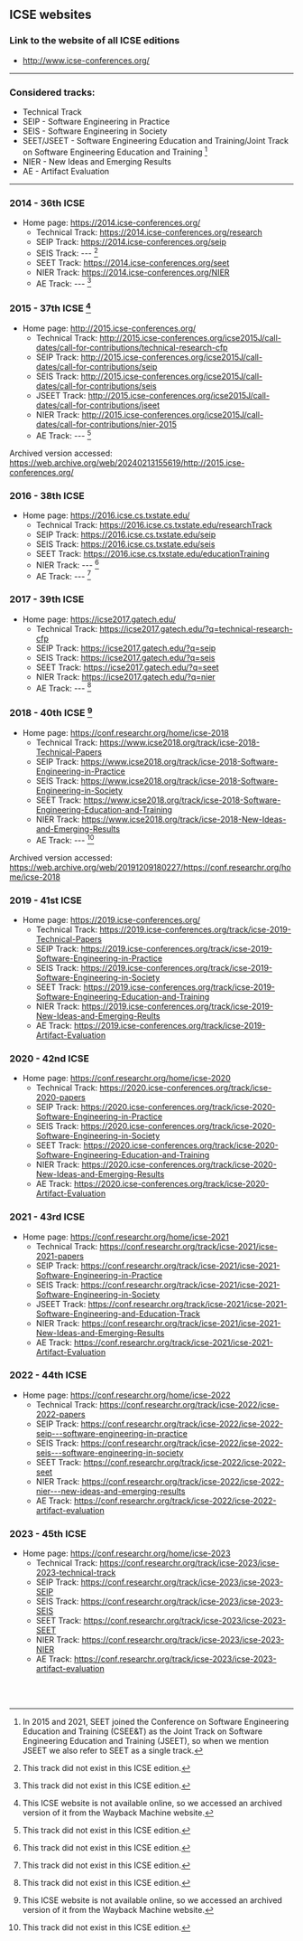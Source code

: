 ## ICSE websites

### Link to the website of all ICSE editions
- http://www.icse-conferences.org/

---

### Considered tracks:
- Technical Track
- SEIP - Software Engineering in Practice
- SEIS - Software Engineering in Society
- SEET/JSEET - Software Engineering Education and Training/Joint Track on Software Engineering Education and Training [^1]
- NIER - New Ideas and Emerging Results
- AE - Artifact Evaluation

---

### 2014 - 36th ICSE
- Home page: 	https://2014.icse-conferences.org/
    - Technical Track: 	https://2014.icse-conferences.org/research
    - SEIP Track: 	https://2014.icse-conferences.org/seip
    - SEIS Track: 	---	[^2]
    - SEET Track: 	https://2014.icse-conferences.org/seet
    - NIER Track: 	https://2014.icse-conferences.org/NIER
    - AE Track: ---	[^2]

### 2015 - 37th ICSE [^3]
- Home page: 	http://2015.icse-conferences.org/
    - Technical Track: 	http://2015.icse-conferences.org/icse2015J/call-dates/call-for-contributions/technical-research-cfp
    - SEIP Track: 	http://2015.icse-conferences.org/icse2015J/call-dates/call-for-contributions/seip
    - SEIS Track: 	http://2015.icse-conferences.org/icse2015J/call-dates/call-for-contributions/seis
    - JSEET Track: 	http://2015.icse-conferences.org/icse2015J/call-dates/call-for-contributions/jseet
    - NIER Track: 	http://2015.icse-conferences.org/icse2015J/call-dates/call-for-contributions/nier-2015
    - AE Track: 	--- [^2]

Archived version accessed: https://web.archive.org/web/20240213155619/http://2015.icse-conferences.org/

### 2016 - 38th ICSE
- Home page: 	https://2016.icse.cs.txstate.edu/
    - Technical Track: 	https://2016.icse.cs.txstate.edu/researchTrack
    - SEIP Track: 	https://2016.icse.cs.txstate.edu/seip
    - SEIS Track: 	https://2016.icse.cs.txstate.edu/seis
    - SEET Track: 	https://2016.icse.cs.txstate.edu/educationTraining
    - NIER Track: 	--- [^2]
    - AE Track: 	--- [^2]

### 2017 - 39th ICSE
- Home page: 	https://icse2017.gatech.edu/
    - Technical Track: 	https://icse2017.gatech.edu/?q=technical-research-cfp
    - SEIP Track: 	https://icse2017.gatech.edu/?q=seip
    - SEIS Track: 	https://icse2017.gatech.edu/?q=seis
    - SEET Track: 	https://icse2017.gatech.edu/?q=seet
    - NIER Track: 	https://icse2017.gatech.edu/?q=nier
    - AE Track: 	--- [^2]
 
### 2018 - 40th ICSE [^3]
- Home page: 	https://conf.researchr.org/home/icse-2018
    - Technical Track: 	https://www.icse2018.org/track/icse-2018-Technical-Papers
    - SEIP Track: 	https://www.icse2018.org/track/icse-2018-Software-Engineering-in-Practice
    - SEIS Track: 	https://www.icse2018.org/track/icse-2018-Software-Engineering-in-Society
    - SEET Track: 	https://www.icse2018.org/track/icse-2018-Software-Engineering-Education-and-Training
    - NIER Track: 	https://www.icse2018.org/track/icse-2018-New-Ideas-and-Emerging-Results
    - AE Track: 	--- [^2]

Archived version accessed: https://web.archive.org/web/20191209180227/https://conf.researchr.org/home/icse-2018

### 2019 - 41st ICSE
- Home page: 	https://2019.icse-conferences.org/
    - Technical Track: 	https://2019.icse-conferences.org/track/icse-2019-Technical-Papers
    - SEIP Track: 	https://2019.icse-conferences.org/track/icse-2019-Software-Engineering-in-Practice
    - SEIS Track: 	https://2019.icse-conferences.org/track/icse-2019-Software-Engineering-in-Society
    - SEET Track: 	https://2019.icse-conferences.org/track/icse-2019-Software-Engineering-Education-and-Training
    - NIER Track: 	https://2019.icse-conferences.org/track/icse-2019-New-Ideas-and-Emerging-Reults
    - AE Track: 	https://2019.icse-conferences.org/track/icse-2019-Artifact-Evaluation

### 2020 - 42nd ICSE
- Home page: 	https://conf.researchr.org/home/icse-2020
    - Technical Track: 	https://2020.icse-conferences.org/track/icse-2020-papers
    - SEIP Track: 	https://2020.icse-conferences.org/track/icse-2020-Software-Engineering-in-Practice
    - SEIS Track: 	https://2020.icse-conferences.org/track/icse-2020-Software-Engineering-in-Society
    - SEET Track: 	https://2020.icse-conferences.org/track/icse-2020-Software-Engineering-Education-and-Training
    - NIER Track: 	https://2020.icse-conferences.org/track/icse-2020-New-Ideas-and-Emerging-Results
    - AE Track: 	https://2020.icse-conferences.org/track/icse-2020-Artifact-Evaluation

### 2021 - 43rd ICSE
- Home page: 	https://conf.researchr.org/home/icse-2021
    - Technical Track: 	https://conf.researchr.org/track/icse-2021/icse-2021-papers
    - SEIP Track: 	https://conf.researchr.org/track/icse-2021/icse-2021-Software-Engineering-in-Practice
    - SEIS Track: 	https://conf.researchr.org/track/icse-2021/icse-2021-Software-Engineering-in-Society
    - JSEET Track: 	https://conf.researchr.org/track/icse-2021/icse-2021-Software-Engineering-and-Education-Track
    - NIER Track: 	https://conf.researchr.org/track/icse-2021/icse-2021-New-Ideas-and-Emerging-Results
    - AE Track: 	https://conf.researchr.org/track/icse-2021/icse-2021-Artifact-Evaluation

### 2022 - 44th ICSE
- Home page: 	https://conf.researchr.org/home/icse-2022
    - Technical Track: 	https://conf.researchr.org/track/icse-2022/icse-2022-papers
    - SEIP Track: 	https://conf.researchr.org/track/icse-2022/icse-2022-seip---software-engineering-in-practice
    - SEIS Track: 	https://conf.researchr.org/track/icse-2022/icse-2022-seis---software-engineering-in-society
    - SEET Track: 	https://conf.researchr.org/track/icse-2022/icse-2022-seet
    - NIER Track: 	https://conf.researchr.org/track/icse-2022/icse-2022-nier---new-ideas-and-emerging-results
    - AE Track: 	https://conf.researchr.org/track/icse-2022/icse-2022-artifact-evaluation

### 2023 -	45th ICSE
- Home page: 	https://conf.researchr.org/home/icse-2023
    - Technical Track: 	https://conf.researchr.org/track/icse-2023/icse-2023-technical-track
    - SEIP Track: 	https://conf.researchr.org/track/icse-2023/icse-2023-SEIP
    - SEIS Track: 	https://conf.researchr.org/track/icse-2023/icse-2023-SEIS
    - SEET Track: 	https://conf.researchr.org/track/icse-2023/icse-2023-SEET
    - NIER Track: 	https://conf.researchr.org/track/icse-2023/icse-2023-NIER
    - AE Track: 	https://conf.researchr.org/track/icse-2023/icse-2023-artifact-evaluation

<br><br>

[^1]: In 2015 and 2021, SEET joined the Conference on Software Engineering Education and Training (CSEE\&T) as the Joint Track on Software Engineering Education and Training (JSEET), so when we mention JSEET we also refer to SEET as a single track.

[^2]: This track did not exist in this ICSE edition.

[^3]: This ICSE website is not available online, so we accessed an archived version of it from the Wayback Machine website.